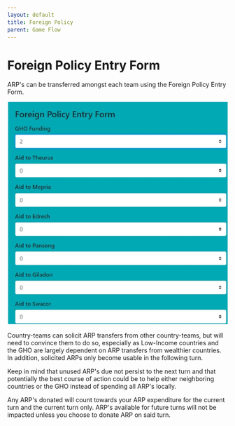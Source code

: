 ```yaml
---
layout: default
title: Foreign Policy
parent: Game Flow
---
```


# Foreign Policy Entry Form

ARP's can be transferred amongst each team using the Foreign Policy Entry Form.

![Foreign Form](https://github.com/CodyCodingCode/Covid-35/blob/gh-pages/assets/images/Foreign_Form.jpg?raw=true)

Country-teams can solicit ARP transfers from other country-teams, but will need to convince them to do so, especially as Low-Income countries and the GHO are 
largely dependent on ARP transfers from wealthier countries. In addition, solicited ARPs only become usable in the following turn.

Keep in mind that unused ARP's due not persist to the next turn and that potentially the best course of action could be to help either neighboring countries or the
GHO instead of spending all ARP's locally.

Any ARP's donated will count towards your ARP expenditure for the current turn and the current turn only. ARP's available for future turns will not be impacted
unless you choose to donate ARP on said turn.
